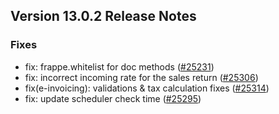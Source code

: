 ## Version 13.0.2 Release Notes

### Fixes
- fix: frappe.whitelist for doc methods ([#25231](https://github.com/netmanthan/tallyzen/pull/25231))
- fix: incorrect incoming rate for the sales return ([#25306](https://github.com/netmanthan/tallyzen/pull/25306))
- fix(e-invoicing): validations & tax calculation fixes ([#25314](https://github.com/netmanthan/tallyzen/pull/25314))
- fix: update scheduler check time ([#25295](https://github.com/netmanthan/tallyzen/pull/25295))